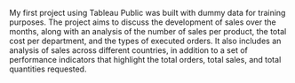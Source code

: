 My first project using Tableau Public was built with dummy data for training purposes. The project aims to discuss the development of sales over the months, along with an analysis of the number of sales per product, the total cost per department, and the types of executed orders. It also includes an analysis of sales across different countries, in addition to a set of performance indicators that highlight the total orders, total sales, and total quantities requested.

